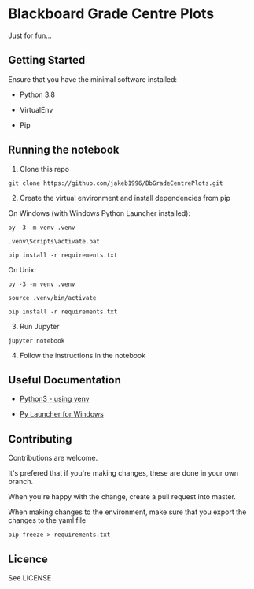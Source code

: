 # Blackboard Grade Centre Plots

Just for fun...

## Getting Started

Ensure that you have the minimal software installed:

- Python 3.8

- VirtualEnv

- Pip


## Running the notebook

1. Clone this repo

```
git clone https://github.com/jakeb1996/BbGradeCentrePlots.git
```

2. Create the virtual environment and install dependencies from pip

On Windows (with Windows Python Launcher installed):

```
py -3 -m venv .venv

.venv\Scripts\activate.bat

pip install -r requirements.txt
```

On Unix:

```
py -3 -m venv .venv

source .venv/bin/activate

pip install -r requirements.txt
```

3. Run Jupyter

```
jupyter notebook
```

4. Follow the instructions in the notebook


## Useful Documentation

- [Python3 - using venv](https://docs.python.org/3/tutorial/venv.html)

- [Py Launcher for Windows](https://docs.python.org/3/using/windows.html?highlight=shebang#python-launcher-for-windows)


## Contributing

Contributions are welcome.

It's prefered that if you're making changes, these are done in your own branch.

When you're happy with the change, create a pull request into master.

When making changes to the environment, make sure that you export the changes to the yaml file

```
pip freeze > requirements.txt
```

## Licence

See LICENSE